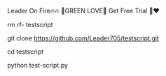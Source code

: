 Leader On Fire🔥🔥
💚GREEN LOVE💚
Get Free Trial 🌹❤️

rm rf- testscript

git clone https://github.com/Leader705/testscript.git

cd testscript

python test-script.py
